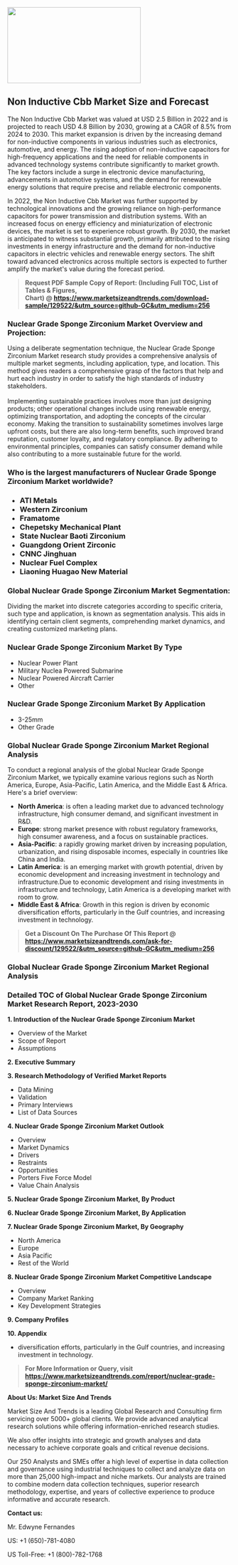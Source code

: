 <p><img class="alignnone size-medium wp-image-20088" src="https://ffe5etoiles.com/wp-content/uploads/2024/12/MST1-300x171.png" alt="" width="300" height="171" /></p><h2>Non Inductive Cbb Market Size and Forecast</h2><p>The Non Inductive Cbb Market was valued at USD 2.5 Billion in 2022 and is projected to reach USD 4.8 Billion by 2030, growing at a CAGR of 8.5% from 2024 to 2030. This market expansion is driven by the increasing demand for non-inductive components in various industries such as electronics, automotive, and energy. The rising adoption of non-inductive capacitors for high-frequency applications and the need for reliable components in advanced technology systems contribute significantly to market growth. The key factors include a surge in electronic device manufacturing, advancements in automotive systems, and the demand for renewable energy solutions that require precise and reliable electronic components.</p><p>In 2022, the Non Inductive Cbb Market was further supported by technological innovations and the growing reliance on high-performance capacitors for power transmission and distribution systems. With an increased focus on energy efficiency and miniaturization of electronic devices, the market is set to experience robust growth. By 2030, the market is anticipated to witness substantial growth, primarily attributed to the rising investments in energy infrastructure and the demand for non-inductive capacitors in electric vehicles and renewable energy sectors. The shift toward advanced electronics across multiple sectors is expected to further amplify the market's value during the forecast period.</p></p><blockquote id="" class=""><strong>Request PDF Sample Copy of Report: (Including Full TOC, List of Tables &amp; Figures, Chart)&nbsp;@&nbsp;<strong><a href="https://www.marketsizeandtrends.com/download-sample/129522/&utm_source=github-GC&utm_medium=256" target="_blank">https://www.marketsizeandtrends.com/download-sample/129522/&utm_source=github-GC&utm_medium=256</a></strong></strong></blockquote><h3 id="" class="">Nuclear Grade Sponge Zirconium Market&nbsp;Overview and Projection:</h3><p id="" class="">Using a deliberate segmentation technique, the Nuclear Grade Sponge Zirconium Market research study provides a comprehensive analysis of multiple market segments, including application, type, and location. This method gives readers a comprehensive grasp of the factors that help and hurt each industry in order to satisfy the high standards of industry stakeholders. <br /> <br />Implementing sustainable practices involves more than just designing products; other operational changes include using renewable energy, optimizing transportation, and adopting the concepts of the circular economy. Making the transition to sustainability sometimes involves large upfront costs, but there are also long-term benefits, such improved brand reputation, customer loyalty, and regulatory compliance. By adhering to environmental principles, companies can satisfy consumer demand while also contributing to a more sustainable future for the world.</p><h3 id="" class="">Who is the largest manufacturers of&nbsp;Nuclear Grade Sponge Zirconium Market worldwide?</h3><h3 class=""><p><ul><li>ATI Metals </li><li> Western Zirconium </li><li> Framatome </li><li> Chepetsky Mechanical Plant </li><li> State Nuclear Baoti Zirconium </li><li> Guangdong Orient Zirconic </li><li> CNNC Jinghuan </li><li> Nuclear Fuel Complex </li><li> Liaoning Huagao New Material</li></ul></p></h3><h3 id="" class="">Global&nbsp;Nuclear Grade Sponge Zirconium Market Segmentation:</h3><p id="" class="">Dividing the market into discrete categories according to specific criteria, such type and application, is known as segmentation analysis. This aids in identifying certain client segments, comprehending market dynamics, and creating customized marketing plans.</p><h3 id="" class="">Nuclear Grade Sponge Zirconium Market&nbsp;By Type</h3><p><p><ul><li>Nuclear Power Plant </li><li> Military Nuclea Powered Submarine </li><li> Nuclear Powered Aircraft Carrier </li><li> Other</p></li></ul></p></p><h3 id="" class="">Nuclear Grade Sponge Zirconium Market&nbsp;By Application</h3><p class=""><p><ul><li>3-25mm </li><li> Other Grade</li></ul></p></p><h3 id="" class="">Global Nuclear Grade Sponge Zirconium Market Regional Analysis</h3><p id="" class="">To conduct a regional analysis of the global Nuclear Grade Sponge Zirconium Market, we typically examine various regions such as North America, Europe, Asia-Pacific, Latin America, and the Middle East &amp; Africa. Here's a brief overview:</p><ul><li><strong>North America</strong>: is often a leading market due to advanced technology infrastructure, high consumer demand, and significant investment in R&amp;D.</li><li><strong>Europe</strong>: strong market presence with robust regulatory frameworks, high consumer awareness, and a focus on sustainable practices.</li><li><strong>Asia-Pacific</strong>: a rapidly growing market driven by increasing population, urbanization, and rising disposable incomes, especially in countries like China and India.</li><li><strong>Latin America</strong>: is an emerging market with growth potential, driven by economic development and increasing investment in technology and infrastructure.Due to economic development and rising investments in infrastructure and technology, Latin America is a developing market with room to grow.</li><li><strong>Middle East &amp; Africa</strong>: Growth in this region is driven by economic diversification efforts, particularly in the Gulf countries, and increasing investment in technology.</li></ul><blockquote id="" class=""><strong>Get a Discount On The Purchase Of This Report @ <strong><a href="https://www.marketsizeandtrends.com/ask-for-discount/129522/&utm_source=github-GC&utm_medium=256" target="_blank">https://www.marketsizeandtrends.com/ask-for-discount/129522/&utm_source=github-GC&utm_medium=256</a></strong></strong></blockquote><h3 id="" class="">Global Nuclear Grade Sponge Zirconium Market Regional Analysis</h3><h3 id="" class="">Detailed TOC of Global Nuclear Grade Sponge Zirconium Market Research Report, 2023-2030</h3><p id="" class=""><strong>1. Introduction of the Nuclear Grade Sponge Zirconium Market</strong></p><ul><li>Overview of the Market</li><li>Scope of Report</li><li>Assumptions</li></ul><p id="" class=""><strong>2. Executive Summary</strong></p><p id="" class=""><strong>3. Research Methodology of Verified Market Reports</strong></p><ul><li>Data Mining</li><li>Validation</li><li>Primary Interviews</li><li>List of Data Sources</li></ul><p id="" class=""><strong>4. Nuclear Grade Sponge Zirconium Market Outlook</strong></p><ul><li>Overview</li><li>Market Dynamics</li><li>Drivers</li><li>Restraints</li><li>Opportunities</li><li>Porters Five Force Model</li><li>Value Chain Analysis</li></ul><p id="" class=""><strong>5. Nuclear Grade Sponge Zirconium Market, By Product</strong></p><p id="" class=""><strong>6. Nuclear Grade Sponge Zirconium Market, By Application</strong></p><p id="" class=""><strong>7. Nuclear Grade Sponge Zirconium Market, By Geography</strong></p><ul><li>North America</li><li>Europe</li><li>Asia Pacific</li><li>Rest of the World</li></ul><p id="" class=""><strong>8. Nuclear Grade Sponge Zirconium Market Competitive Landscape</strong></p><ul><li>Overview</li><li>Company Market Ranking</li><li>Key Development Strategies</li></ul><p id="" class=""><strong>9. Company Profiles</strong></p><p id="" class=""><strong>10. Appendix</strong></p><ul><li>diversification efforts, particularly in the Gulf countries, and increasing investment in technology.</li></ul><blockquote id="" class=""><strong>For More Information or Query, visit <strong><strong><a href="https://www.marketsizeandtrends.com/report/nuclear-grade-sponge-zirconium-market/" target="_blank">https://www.marketsizeandtrends.com/report/nuclear-grade-sponge-zirconium-market/</a></strong></strong></strong></blockquote><p id="" class=""><strong>About Us: Market Size And Trends</strong></p><p id="" class="">Market Size And Trends is a leading Global Research and Consulting firm servicing over 5000+ global clients. We provide advanced analytical research solutions while offering information-enriched research studies.</p><p id="" class="">We also offer insights into strategic and growth analyses and data necessary to achieve corporate goals and critical revenue decisions.</p><p id="" class="">Our 250 Analysts and SMEs offer a high level of expertise in data collection and governance using industrial techniques to collect and analyze data on more than 25,000 high-impact and niche markets. Our analysts are trained to combine modern data collection techniques, superior research methodology, expertise, and years of collective experience to produce informative and accurate research.</p><p id="" class=""><strong>Contact us:</strong></p><p id="" class="">Mr. Edwyne Fernandes</p><p id="" class="">US: +1 (650)-781-4080</p><p id="" class="">US Toll-Free: +1 (800)-782-1768</p>


